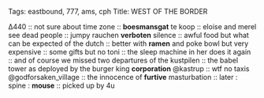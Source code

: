 Tags: eastbound, 777, ams, cph 
Title: WEST OF THE BORDER
  
∆440 :: not sure about time zone :: **boesmansgat** te koop :: eloise and merel see dead people :: jumpy rauchen **verboten** silence :: awful food but what can be expected of the dutch :: better with **ramen** and poke bowl but very expensive :: some gifts but no toni :: the sleep machine in her does it again :: and of course we missed two departures of the kustpilen :: the babel tower as deployed by the burger king **corporation** @kastrup :: wtf no taxis @godforsaken_village :: the innocence of **furtive** masturbation :: later : spine : **mouse** :: picked up by 4u 
